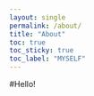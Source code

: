 ```yaml
---
layout: single
permalink: /about/
title: "About"
toc: true
toc_sticky: true
toc_label: "MYSELF"
---
```


#Hello!